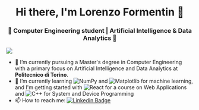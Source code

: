 <h1 align="center"> Hi there, I'm Lorenzo Formentin 👋 </h1>
<h3 align="center">🚀 Computer Engineering student | Artificial Intelligence & Data Analytics 🚀</h3>

![](https://komarev.com/ghpvc/?username=LorenzoFormentin&color=brightgreen)

- 🔭 I’m currently pursuing a Master's degree in Computer Engineering with a primary focus on Artificial Intelligence and Data Analytics at **Politecnico di Torino**.
- 🌱 I’m currently learning ![NumPy](https://img.shields.io/badge/numpy-%23013243.svg?logo=numpy&logoColor=white) and ![Matplotlib](https://img.shields.io/badge/Matplotlib-%23ffffff.svg?logo=Matplotlib&logoColor=black) for machine learning, and I'm getting started with ![React](https://img.shields.io/badge/react-%2320232a.svg?logo=react&logoColor=%2361DAFB) for a course on Web Applications and ![C++](https://img.shields.io/badge/c++-%2300599C.svg?logo=c%2B%2B&logoColor=white) for System and Device Programming 
- 📫 How to reach me:  [![Linkedin Badge](https://img.shields.io/badge/-LinkedIn-blue?logo=Linkedin&logoColor=white&link=)](https://www.linkedin.com/in/lorenzo-formentin/)

<!--
---
[![Lorenzo's GitHub stats-Dark](https://github-readme-stats.vercel.app/api?username=LorenzoFormentin&show_icons=true&theme=dark#gh-dark-mode-only)](https://github.com/LorenzoFormentin#gh-dark-mode-only)
[![Lorenzo's GitHub stats-Light](https://github-readme-stats.vercel.app/api?username=LorenzoFormentin&show_icons=true&theme=default#gh-light-mode-only)](https://github.com/LorenzoFormentin#gh-light-mode-only)
-->
<!--
- 🔭 I’m currently working on ...
- 🌱 I’m currently learning ...
- 👯 I’m looking to collaborate on ...
- 🤔 I’m looking for help with ...
- 💬 Ask me about ...
- 📫 How to reach me: ...
- 😄 Pronouns: ...
- ⚡ Fun fact: ...
-->
